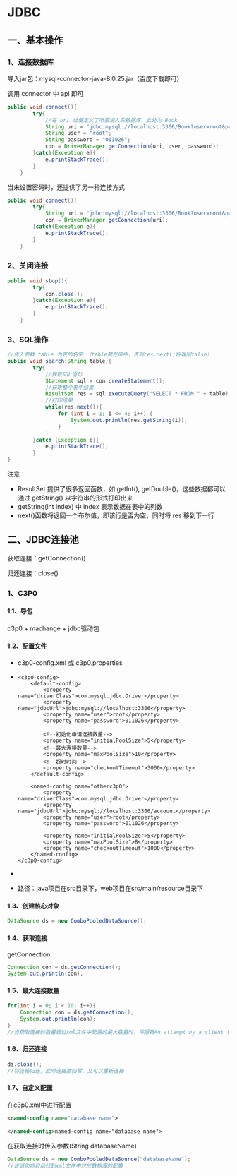 # JDBC

## 一、基本操作

### 1、连接数据库

导入jar包：mysql-connector-java-8.0.25.jar（百度下载即可）

调用 connector 中 api 即可

~~~java
public void connect(){
        try{
            //在 uri 处便定义了所要进入的数据库，此处为 Book
            String uri = "jdbc:mysql://localhost:3306/Book?user=root&password=011026&useSSL=false" + "&serverTimezone = GMT";
            String user = "root";
            String password = "011026";
            con = DriverManager.getConnection(uri, user, password);
        }catch(Exception e){
            e.printStackTrace();
        }
    }
~~~

当未设置密码时，还提供了另一种连接方式

~~~java
public void connect(){
        try{
            String uri = "jdbc:mysql://localhost:3306/Book?user=root&password=011026&useSSL=false" + "&serverTimezone = GMT";
            con = DriverManager.getConnection(uri);
        }catch(Exception e){
            e.printStackTrace();
        }
    }
~~~

### 2、关闭连接

~~~java
public void stop(){
        try{
            con.close();
        }catch(Exception e){
            e.printStackTrace();
        }
    }
~~~

### 3、SQL操作

~~~java
//传入参数 table 为表的名字 （table要在库中，否则res.next()将返回false）
public void search(String table){
        try{
            //获取SQL语句
            Statement sql = con.createStatement();
            //获取整个表中结果
            ResultSet res = sql.executeQuery("SELECT * FROM " + table);
            //打印结果
            while(res.next()){
                for (int i = 1; i <= 4; i++) {
                    System.out.println(res.getString(i));
                }
            }
        }catch (Exception e){
            e.printStackTrace();
        }
}
~~~

注意：

- ResultSet 提供了很多返回函数，如 getInt(), getDouble()，这些数据都可以通过 getString() 以字符串的形式打印出来
- getString(int index) 中 index 表示数据在表中的列数
- next()函数将返回一个布尔值，即该行是否为空，同时将 res 移到下一行

## 二、JDBC连接池

获取连接：getConnection()

归还连接：close()

### 1、C3P0

#### 1.1、导包

c3p0 + machange + jdbc驱动包

#### 1.2、配置文件

- c3p0-config.xml 或 c3p0.properties

- ~~~xm
  <c3p0-config>
      <default-config>
          <property name="driverClass">com.mysql.jdbc.Driver</property>
          <property name="jdbcUrl">jdbc:mysql://localhost:3306</property>
          <property name="user">root</property>
          <property name="password">011026</property>
  
          <!--初始化申请连接数量-->
          <property name="initialPoolSize">5</property>
          <!--最大连接数量-->
          <property name="maxPoolSize">10</property>
          <!--超时时间-->
          <property name="checkoutTimeout">3000</property>
      </default-config>
  
      <named-config name="otherc3p0">
          <property name="driverClass">com.mysql.jdbc.Driver</property>
          <property name="jdbcUrl">jdbc:mysql://localhost:3306/account</property>
          <property name="user">root</property>
          <property name="password">011026</property>
  
          <property name="initialPoolSize">5</property>
          <property name="maxPoolSize">8</property>
          <property name="checkoutTimeout">1000</property>
      </named-config>
  </c3p0-config>
  ~~~

- 

- 路径：java项目在src目录下，web项目在src/main/resource目录下

#### 1.3、创建核心对象

~~~java
DataSource ds = new ComboPooledDataSource();
~~~

#### 1.4、获取连接

getConnection

~~~java
Connection con = ds.getConnection();
System.out.println(con);
~~~

#### 1.5、最大连接数量

~~~java
for(int i = 0; i < 10; i++){
    Connection con = ds.getConnection();
	System.out.println(con);
}
//当获取连接的数量超过xml文件中配置的最大数量时，将报错An attempt by a client to checkout a Connection has timed out.
~~~

#### 1.6、归还连接

~~~java
ds.close();
//将连接归还，此时连接数归零，又可以重新连接

~~~

####  1.7、自定义配置

在c3p0.xml中进行配置

~~~xml
<named-config name="database name">
    
</named-config>named-config name="database name">
~~~

在获取连接时传入参数(String databaseName)

~~~java
DataSource ds = new ComboPooledDataSource("databaseName");
//该语句将自动找到xml文件中对应数据库的配置
~~~

## 

